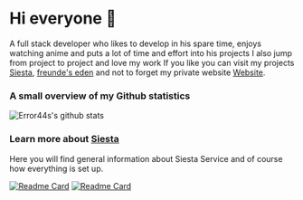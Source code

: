# Hi everyone :wave:

A full stack developer who likes to develop in his spare time, enjoys watching anime and puts a lot of time and effort into his projects I also jump from project to project and love my work If you like you can visit my projects [Siesta](https://siesta.red/), [freunde's eden](https://discord.gg/RKWzcS2teU) and not to forget my private website [Website](https://bio.link/error44).

### A small overview of my Github statistics

![Error44s's github stats](https://github-readme-stats.vercel.app/api?username=error44s&show_icons=true&title_color=fff&icon_color=79ff97&text_color=9f9f9f&bg_color=151515&hide_border=True)

### Learn more about [Siesta](https://github.com/SiestaBot)
Here you will find general information about Siesta Service and of course how everything is set up.

[![Readme Card](https://github-readme-stats.vercel.app/api/pin/?username=SiestaBot&repo=Examples&layout=compact&theme=dark&hide_border=True)](https://github.com/SiestaBot/Examples) [![Readme Card](https://github-readme-stats.vercel.app/api/pin/?username=SiestaBot&repo=Bot&layout=compact&theme=dark&hide_border=True)](https://github.com/SiestaBot/Bot)
